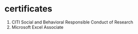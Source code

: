 # certificates
1) CITI Social and Behavioral Responsible Conduct of Research
2) Microsoft Excel Associate
